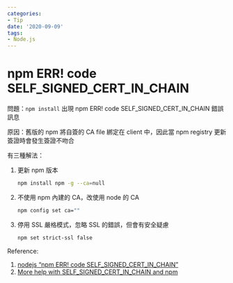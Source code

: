 ```yaml
---
categories:
- Tip
date: '2020-09-09'
tags:
- Node.js
---
```


# npm ERR! code SELF_SIGNED_CERT_IN_CHAIN

問題：```npm install``` 出現 npm ERR! code SELF_SIGNED_CERT_IN_CHAIN 錯誤訊息

原因：舊版的 npm 將自簽的 CA file 綁定在 client 中，因此當 npm registry 更新簽證時會發生簽證不吻合

有三種解法：

1. 更新 npm 版本

    ```bash
    npm install npm -g --ca=null
    ```

2. 不使用 npm 內建的 CA，改使用 node 的 CA

    ```bash
    npm config set ca=""
    ```

3. 停用 SSL 嚴格模式，忽略 SSL 的錯誤，但會有安全疑慮

    ```bash
    npm set strict-ssl false
    ```

Reference:

1. [nodejs “npm ERR! code SELF_SIGNED_CERT_IN_CHAIN”](https://stackoverflow.com/a/34945326/13582118)
2. [More help with SELF_SIGNED_CERT_IN_CHAIN and npm](https://blog.npmjs.org/post/78165272245/more-help-with-selfsignedcertinchain-and-npm)